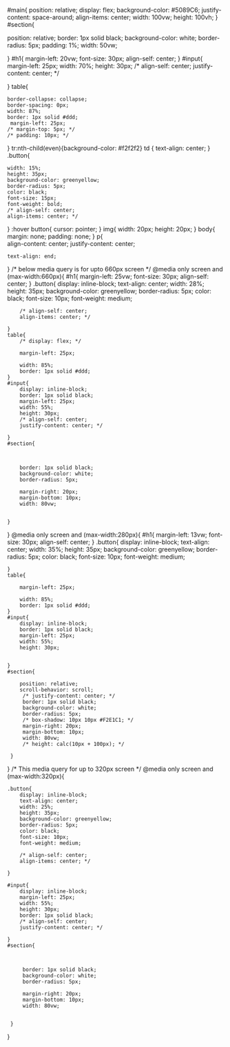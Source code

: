 #main{
    position: relative;
    display: flex;
    background-color: #5089C6;
    justify-content: space-around;
    align-items: center;
    width: 100vw;
    height: 100vh;
}
#section{
    
   position: relative;
    border: 1px solid black;
    background-color: white;
    border-radius: 5px;
    padding: 1%;
    width: 50vw;
   
    
}
#h1{
    margin-left: 20vw;
    font-size: 30px;
   align-self: center;
}
#input{
    margin-left: 25px;
    width: 70%;
    height: 30px;
    /* align-self: center;
    justify-content: center; */

}
table{


    border-collapse: collapse;
    border-spacing: 0px;
    width: 87%;
    border: 1px solid #ddd;
     margin-left: 25px;
    /* margin-top: 5px; */
    /* padding: 10px; */
   
  
}
tr:nth-child(even){background-color: #f2f2f2}
td {
    text-align: center;
}
 .button{
    
    width: 15%;
    height: 35px;
    background-color: greenyellow;
    border-radius: 5px;
    color: black;
    font-size: 15px;
    font-weight: bold;
    /* align-self: center;
    align-items: center; */

} 
:hover button{
    cursor: pointer;
}
img{
    width: 20px;
    height: 20px;
}
body{
    margin: none;
    padding: none;
}
p{  
    align-content: center;
    justify-content: center;
 
    text-align: end;
}
/* below media query is for upto 660px screen */
@media only screen and (max-width:660px){
    #h1{
        margin-left: 25vw;
        font-size: 30px;
       align-self: center;
    }
    .button{
        display: inline-block;
        text-align: center;
        width: 28%;
        height: 35px;
        background-color: greenyellow;
        border-radius: 5px;
        color: black;
        font-size: 10px;
        font-weight: medium;
       
        /* align-self: center;
        align-items: center; */
    
    }
    table{
        /* display: flex; */
      
        margin-left: 25px;
        
        width: 85%;
        border: 1px solid #ddd;
    }
    #input{
        display: inline-block;
        border: 1px solid black;
        margin-left: 25px;
        width: 55%;
        height: 30px;
        /* align-self: center;
        justify-content: center; */
    
    }
    #section{
    
    
         
        border: 1px solid black;
        background-color: white;
        border-radius: 5px;
      
        margin-right: 20px;
        margin-bottom: 10px;
        width: 80vw;
       
        
    }
  
    

}
@media only screen and (max-width:280px){
    #h1{
        margin-left: 13vw;
        font-size: 30px;
       align-self: center;
    }
    .button{
        display: inline-block;
        text-align: center;
        width: 35%;
        height: 35px;
        background-color: greenyellow;
        border-radius: 5px;
        color: black;
        font-size: 10px;
        font-weight: medium;
       
           
    }
    table{
           
        margin-left: 25px;
          
        width: 85%;
        border: 1px solid #ddd;
    }
    #input{
        display: inline-block;
        border: 1px solid black;
        margin-left: 25px;
        width: 55%;
        height: 30px;
      
    
    }
    #section{
    
        position: relative;
        scroll-behavior: scroll;
         /* justify-content: center; */
         border: 1px solid black;
         background-color: white;
         border-radius: 5px;
         /* box-shadow: 10px 10px #F2E1C1; */
         margin-right: 20px;
         margin-bottom: 10px;
         width: 80vw;
         /* height: calc(10px + 100px); */
         
     }
  
    

}
/* This media query for up to 320px screen */
@media only screen and (max-width:320px){
   
    .button{
        display: inline-block;
        text-align: center;
        width: 25%;
        height: 35px;
        background-color: greenyellow;
        border-radius: 5px;
        color: black;
        font-size: 10px;
        font-weight: medium;
       
        /* align-self: center;
        align-items: center; */
    
    }
   
    #input{
        display: inline-block;
        margin-left: 25px;
        width: 55%;
        height: 30px;
        border: 1px solid black;
        /* align-self: center;
        justify-content: center; */
    
    }
    #section{
    
    
         
         border: 1px solid black;
         background-color: white;
         border-radius: 5px;
       
         margin-right: 20px;
         margin-bottom: 10px;
         width: 80vw;
        
         
     }
  
    

}
